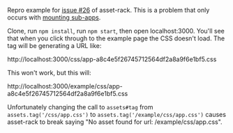 Repro example for [issue #26](https://github.com/techpines/asset-rack/issues/26) of asset-rack. This is a problem that only occurs with [mounting sub-apps](http://vimeo.com/56166857).

Clone, run `npm install`, run `npm start`, then open localhost:3000. You'll see that when you
click through to the example page the CSS doesn't load. The tag will be
generating a URL like:

http://localhost:3000/css/app-a8c4e5f26745712564df2a8a9f6e1bf5.css

This won't work, but this will:

http://localhost:3000/example/css/app-a8c4e5f26745712564df2a8a9f6e1bf5.css

Unfortunately changing the call to `assets#tag` from
`assets.tag('/css/app.css')` to `assets.tag('/example/css/app.css')`
causes asset-rack to break saying "No asset found for url: /example/css/app.css".
